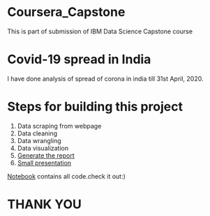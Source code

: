# Coursera_Capstone
This is part of submission of IBM Data Science Capstone course

# Covid-19 spread in India

I have done analysis of spread of corona in india till 31st April, 2020. 

# Steps for building this project

1. Data scraping from webpage
2. Data cleaning
3. Data wrangling
4. Data visualization
5. [Generate the report](https://github.com/ravirajsinh45/Coursera_Capstone/blob/master/corona%20in%20india.pdf)
6. [Small presentation](https://github.com/ravirajsinh45/Coursera_Capstone/blob/master/Corona%20in%20India.pptx)

[Notebook](https://github.com/ravirajsinh45/Coursera_Capstone/blob/master/corona_in_india.ipynb) contains all code.check it out:)

# THANK YOU

